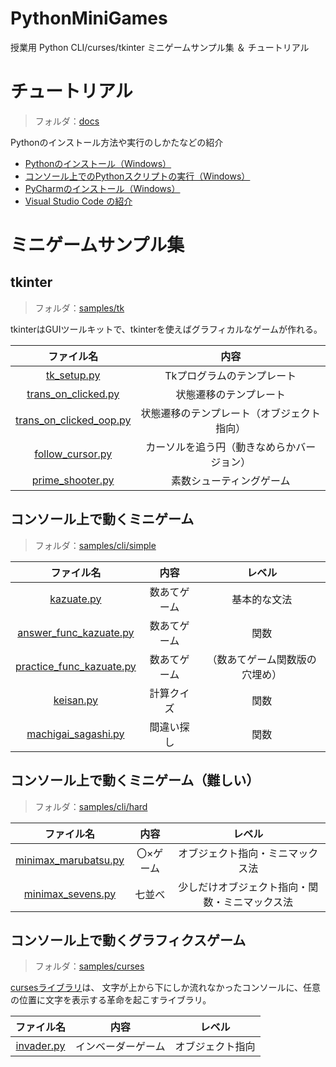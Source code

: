 # PythonMiniGames

授業用 Python CLI/curses/tkinter ミニゲームサンプル集 ＆ チュートリアル

# チュートリアル

> フォルダ：[docs](docs)

Pythonのインストール方法や実行のしかたなどの紹介

- [Pythonのインストール（Windows）](docs/how-to-install-python/doc.md)
- [コンソール上でのPythonスクリプトの実行（Windows）](docs/how-to-run-python-cli/doc.md)
- [PyCharmのインストール（Windows）](docs/how-to-install-pycharm/doc.md)
- [Visual Studio Code の紹介](docs/intro-vscode/doc.md)

# ミニゲームサンプル集

## tkinter

> フォルダ：[samples/tk](samples/tk)

tkinterはGUIツールキットで、tkinterを使えばグラフィカルなゲームが作れる。

|                             ファイル名                             |          内容           |
|:-------------------------------------------------------------:|:---------------------:|
|             [tk_setup.py](samples/tk/tk_setup.py)             |    Tkプログラムのテンプレート     |
|     [trans_on_clicked.py](samples/tk/trans_on_clicked.py)     |      状態遷移のテンプレート      |
| [trans_on_clicked_oop.py](samples/tk/trans_on_clicked_oop.py) | 状態遷移のテンプレート（オブジェクト指向） |
|        [follow_cursor.py](samples/tk/follow_cursor.py)        | カーソルを追う円（動きなめらかバージョン） |
|        [prime_shooter.py](samples/tk/prime_shooter.py)        |     素数シューティングゲーム      |

## コンソール上で動くミニゲーム

> フォルダ：[samples/cli/simple](samples/cli/simple)

|                                  ファイル名                                  |   内容   |       レベル       |
|:-----------------------------------------------------------------------:|:------:|:---------------:|
|               [kazuate.py](samples/cli/simple/kazuate.py)               | 数あてゲーム |     基本的な文法      |
|   [answer_func_kazuate.py](samples/cli/simple/answer_func_kazuate.py)   | 数あてゲーム |       関数        |
| [practice_func_kazuate.py](samples/cli/simple/practice_func_kazuate.py) | 数あてゲーム | （数あてゲーム関数版の穴埋め） |
|                [keisan.py](samples/cli/simple/keisan.py)                | 計算クイズ  |       関数        |
|      [machigai_sagashi.py](samples/cli/simple/machigai_sagashi.py)      | 間違い探し  |       関数        |

## コンソール上で動くミニゲーム（難しい）

> フォルダ：[samples/cli/hard](samples/cli/hard)

|                             ファイル名                             |  内容   |           レベル           |
|:-------------------------------------------------------------:|:-----:|:-----------------------:|
| [minimax_marubatsu.py](samples/cli/hard/minimax_marubatsu.py) | 〇×ゲーム |    オブジェクト指向・ミニマックス法     |
|    [minimax_sevens.py](samples/cli/hard/minimax_sevens.py)    |  七並べ  | 少しだけオブジェクト指向・関数・ミニマックス法 |

## コンソール上で動くグラフィクスゲーム

> フォルダ：[samples/curses](samples/curses)

[cursesライブラリ](https://docs.python.org/ja/3.12/howto/curses.html)は、
文字が上から下にしか流れなかったコンソールに、任意の位置に文字を表示する革命を起こすライブラリ。

|                  ファイル名                  |    内容     |   レベル    |
|:---------------------------------------:|:---------:|:--------:|
| [invader.py](samples/curses/invader.py) | インベーダーゲーム | オブジェクト指向 |